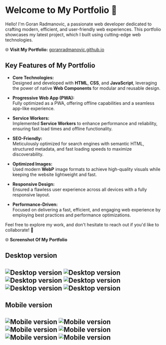# Welcome to My Portfolio 🌟  

Hello! I'm Goran Radmanovic, a passionate web developer dedicated to crafting modern, efficient, and user-friendly web experiences. This portfolio showcases my latest project, which I built using cutting-edge web technologies.  

🌐 **Visit My Portfolio:** [goranradmanovic.github.io](https://goranradmanovic.github.io)  

## Key Features of My Portfolio  

- **Core Technologies:**  
  Designed and developed with **HTML**, **CSS**, and **JavaScript**, leveraging the power of native **Web Components** for modular and reusable design.  

- **Progressive Web App (PWA):**  
  Fully optimized as a PWA, offering offline capabilities and a seamless app-like experience.  

- **Service Workers:**  
  Implemented **Service Workers** to enhance performance and reliability, ensuring fast load times and offline functionality.  

- **SEO-Friendly:**  
  Meticulously optimized for search engines with semantic HTML, structured metadata, and fast loading speeds to maximize discoverability.  

- **Optimized Images:**  
  Used modern **WebP** image formats to achieve high-quality visuals while keeping the website lightweight and fast.  

- **Responsive Design:**  
  Ensured a flawless user experience across all devices with a fully responsive layout.  

- **Performance-Driven:**  
  Focused on delivering a fast, efficient, and engaging web experience by employing best practices and performance optimizations.  

Feel free to explore my work, and don't hesitate to reach out if you'd like to collaborate! 🚀

🌐 **Screenshot Of My Portfolio**

Desktop version
---
![Desktop version](./assets/images/screenshots/desktop/intro.webp)
![Desktop version](./assets/images/screenshots/desktop/about.webp)
![Desktop version](./assets/images/screenshots/desktop/skills.webp)
![Desktop version](./assets/images/screenshots/desktop/experience.webp)
![Desktop version](./assets/images/screenshots/desktop/portfolio.webp)
![Desktop version](./assets/images/screenshots/desktop/contact.webp)
---

Mobile version
---
![Mobile version](./assets/images/screenshots/mobile/intro.webp)
![Mobile version](./assets/images/screenshots/mobile/menu.webp)
![Mobile version](./assets/images/screenshots/mobile/skills.webp)
![Mobile version](./assets/images/screenshots/mobile/experience.webp)
![Mobile version](./assets/images/screenshots/mobile/portfolio.webp)
![Mobile version](./assets/images/screenshots/mobile/contact.webp)
---